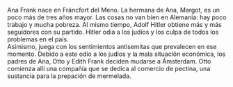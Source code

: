 Ana Frank nace en Fráncfort del Meno. La hermana de Ana, Margot, es un poco más de tres años mayor. 
Las cosas no van bien en Alemania: hay poco trabajo y mucha pobreza. Al mismo tiempo, Adolf Hitler 
obtiene más y más seguidores con su partido. Hitler odia a los judíos y los culpa de todos los problemas en el país.  
Asimismo, juega con los sentimientos antisemitas que prevalecen en ese momento. 
Debido a este odio a los judíos y la mala situación económica, los padres de Ana, 
Otto y Edith Frank deciden mudarse a Ámsterdam. Otto comienza allí una compañía que se dedica al comercio de pectina, 
una sustancia para la prepación de mermelada.